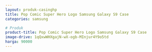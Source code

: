 ```yaml
---
layout: produk-casinghp
title: Pop Comic Super Hero Logo Samsung Galaxy S9 Case
categories: samsung

# Produk
product-title: Pop Comic Super Hero Logo Samsung Galaxy S9 Case
image-drive: 1qQxwWHXgajN-wX-ogb-MInjur4Y9o5td
harga: 90000
---
```

